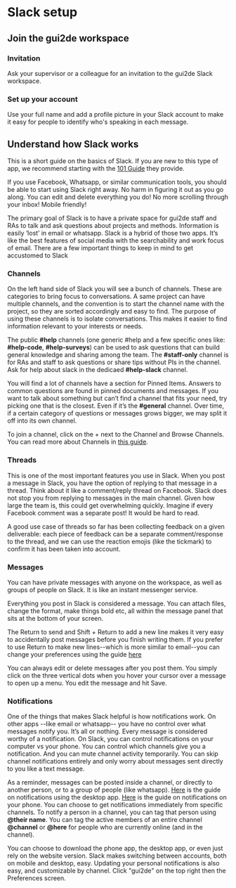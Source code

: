 
# Slack setup

## Join the gui2de workspace

### Invitation
Ask your supervisor or a colleague for an invitation to the gui2de Slack workspace.

### Set up your account
Use your full name and add a profile picture in your Slack account to make it easy for people to identify who's speaking in each message.

## Understand how Slack works

This is a short guide on the basics of Slack. If you are new to this type of app, we recommend starting with the [101 Guide](https://slack.com/resources/slack-101) they provide.

If you use Facebook, Whatsapp, or similar communication tools, you should be able to start using Slack right away. No harm in figuring it out as you go along. You can edit and delete everything you do! No more scrolling through your inbox! Mobile friendly!

The primary goal of Slack is to have a private space for gui2de staff and RAs to talk and ask questions about projects and methods. Information is easily ‘lost’ in email or whatsapp. Slack is a hybrid of those two apps. It’s like the best features of social media with the searchability and work focus of email. There are a few important things to keep in mind to get accustomed to Slack

### Channels

On the left hand side of Slack you will see a bunch of channels. These are categories to bring focus to conversations. A same project can have multiple channels, and the convention is to start the channel name with the project, so they are sorted accordingly and easy to find. The purpose of using these channels is to isolate conversations. This makes it easier to find information relevant to your interests or needs.

The public **#help** channels (one generic #help and a few specific ones like: **#help-code**, **#help-surveys**) can be used to ask questions that can build general knowledge and sharing among the team. The **#staff-only** channel is for RAs and staff to ask questions or share tips without PIs in the channel. Ask for help about slack in the dedicaed **#help-slack** channel.

You will find a lot of channels have a section for Pinned Items. Answers to common questions are found in pinned documents and messages. If you want to talk about something but can’t find a channel that fits your need, try picking one that is the closest. Even if it’s the **#general** channel. Over time, if a certain category of questions or messages grows bigger, we may split it off into its own channel.

To join a channel, click on the + next to the Channel and Browse Channels. You can read more about Channels in [this guide](https://slack.com/resources/slack-101/lesson-6-collaborate-effectively-in-channels2).

### Threads

This is one of the most important features you use in Slack. When you post a message in Slack, you have the option of replying to that message in a thread. Think about it like a comment/reply thread on Facebook. Slack does not stop you from replying to messages in the main channel. Given how large the team is, this could get overwhelming quickly. Imagine if every Facebook comment was a separate post! It would be hard to read.

A good use case of threads so far has been collecting feedback on a given deliverable: each piece of feedback can be a separate comment/response to the thread, and we can use the reaction emojis (like the tickmark) to confirm it has been taken into account.

### Messages

You can have private messages with anyone on the workspace, as well as groups of people on Slack. It is like an instant messenger service.

Everything you post in Slack is considered a message. You can attach files, change the format, make things bold etc, all within the message panel that sits at the bottom of your screen.

The Return to send and Shift + Return to add a new line makes it very easy to accidentally post messages before you finish writing them. If you prefer to use Return to make new lines--which is more similar to email--you can change your preferences using the guide [here](https://slack.com/help/articles/115005523006-Add-a-send-button-to-the-message-field)

You can always edit or delete messages after you post them. You simply click on the three vertical dots when you hover your cursor over a message to open up a menu. You edit the message and hit Save.

### Notifications

One of the things that makes Slack helpful is how notifications work. On other apps --like email or whatsapp-- you have no control over what messages notify you. It’s all or nothing. Every message is considered worthy of a notification. On Slack, you can control notifications on your computer vs your phone. You can control which channels give you a notification. And you can mute channel activity temporarily. You can skip channel notifications entirely and only worry about messages sent directly to you like a text message.

As a reminder, messages can be posted inside a channel, or directly to another person, or to a group of people (like whatsapp). [Here](https://slack.com/help/articles/201355156-Guide-to-desktop-notifications#channel-specific-group-dm-notifications) is the guide on notifications using the desktop app. [Here](https://slack.com/help/articles/360025446073-Guide-to-mobile-notifications#how-notifications-work) is the guide on notifications on your phone. You can choose to get notifications immediately from specific channels. To notify a person in a channel, you can tag that person using **@their name**. You can tag the active members of an entire channel **@channel** or **@here** for people who are currently online (and in the channel).

You can choose to download the phone app, the desktop app, or even just rely on the website version. Slack makes switching between accounts, both on mobile and desktop, easy. Updating your personal notifications is also easy, and customizable by channel. Click "gui2de" on the top right then the Preferences screen.
